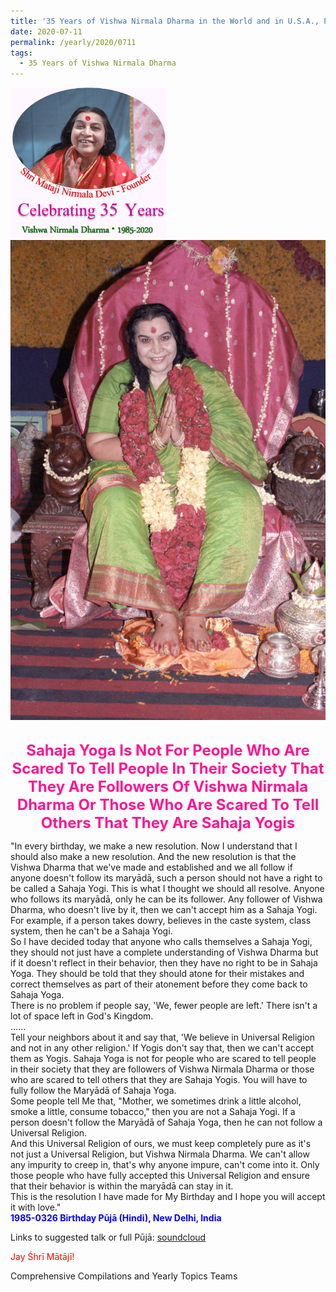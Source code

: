 ```yaml
---
title: '35 Years of Vishwa Nirmala Dharma in the World and in U.S.A., Post 11'
date: 2020-07-11
permalink: /yearly/2020/0711
tags:
  - 35 Years of Vishwa Nirmala Dharma
---
```


<div style="text-align: left"><img src="/images/Celebrating35YearsVishwaNirmalaDharma.png" width="250" /></div>

<div style="text-align: center"><img src="/images/image461.png" /></div>

<br>
<p style="color:DeepPink; text-align:center">
<font size="+2"><b>Sahaja Yoga Is Not For People Who Are Scared To Tell People In Their Society That They Are Followers Of Vishwa Nirmala Dharma Or Those Who Are Scared To Tell Others That They Are Sahaja Yogis</b><br></font>
</p>

<p>
"In every birthday, we make a new resolution. Now I understand that I should also make a new resolution. And the new resolution is that the Vishwa Dharma  that we've made and established and we all follow if anyone doesn't follow its maryādā, such a person should not have a right to be called a Sahaja Yogi. This is what I thought we should all resolve. Anyone who follows its maryādā, only he can be its follower. Any follower of Vishwa Dharma, who doesn't live by it, then we can't accept him as a Sahaja Yogi. For example, if a person takes dowry, believes in the caste system, class system, then he can't be a Sahaja Yogi.<br>
So I have decided today that anyone who calls themselves a Sahaja Yogi, they should not just have a complete understanding of Vishwa Dharma but if it doesn't reflect in their behavior, then they have no right to be in Sahaja Yoga. They should be told that they should atone for their mistakes and correct themselves as part of their atonement before they come back to Sahaja Yoga.<br>
There is no problem if people say, 'We, fewer people are left.' There isn't a lot of space left in God's Kingdom.<br>
......<br>
Tell your neighbors about it and say that, 'We believe in Universal Religion and not in any other religion.' If Yogis don't say that, then we can't accept them as Yogis. Sahaja Yoga is not for people who are scared to tell people in their society that they are followers of Vishwa Nirmala Dharma or those who are scared to tell others that they are Sahaja Yogis. You will have to fully follow the Maryādā of Sahaja Yoga.<br>
Some people tell Me that, "Mother, we sometimes drink a little alcohol, smoke a little, consume tobacco," then you are not a Sahaja Yogi. If a person doesn't follow the Maryādā of Sahaja Yoga, then he can not follow a Universal Religion.<br>
And this Universal Religion of ours, we must keep completely pure as it's not just a Universal Religion, but Vishwa Nirmala Dharma. We can't allow any impurity to creep in, that's why anyone impure, can't come into it. Only those people who have fully accepted this Universal Religion and ensure that their behavior is within the maryādā can stay in it.<br>
This is the resolution I have made for My Birthday and I hope you will accept it with love."<br>
<font color="blue"><b>1985-0326 Birthday Pūjā (Hindi), New Delhi, India</b></font><br>
</p>

Links to suggested talk or full Pūjā: <a href="https://soundcloud.com/nirmala-vidya-portal/19850326-janam-diwas-puja"> soundcloud</a><br>

<p style="color:red;">Jay Śhrī Mātājī!<br></p>

Comprehensive Compilations and Yearly Topics Teams